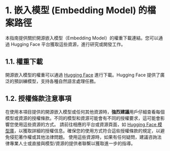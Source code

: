 # 1. 嵌入模型 (Embedding Model) 的檔案路徑
本指南提供關於開源嵌入模型（Embedding Model）的權重下載連結。您可以通過 Hugging Face 平台獲取這些資源，進行研究或開發工作。


## 1.1. 權重下載
開源嵌入模型的權重可以通過 [Hugging Face](https://huggingface.co/models) 進行下載。Hugging Face 提供了廣泛的預訓練模型，支持各種自然語言處理任務。


## 1.2. 授權條款注意事項
在使用本項目提供的開源嵌入模型或任何其他資源時，**強烈建議**用戶仔細查看每個模型或資源的授權條款。不同的模型和資源可能會有不同的授權要求，這可能會影響您使用這些資源的方式。
請前往相應的平台或資源頁面，如 [Hugging Face 模型庫](https://huggingface.co/models)，以獲取詳細的授權信息。確保您的使用方式符合這些授權條款的規定，以避免侵犯著作權或其他法律問題。
使用這些資源時，如果有任何疑問，建議咨詢法律專業人士或直接與模型/資源的提供者聯繫以獲取進一步的指導。
